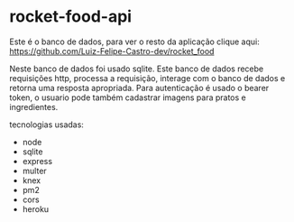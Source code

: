 # rocket-food-api

Este é o banco de dados, para ver o resto da aplicação clique aqui: https://github.com/Luiz-Felipe-Castro-dev/rocket_food 

Neste banco de dados foi usado sqlite. 
Este banco de dados recebe requisições http, processa a requisição, interage com o banco de dados e retorna uma resposta apropriada.
Para autenticação é usado o bearer token, o usuario pode também cadastrar imagens para pratos e ingredientes.

tecnologias usadas:
- node
- sqlite
- express
- multer
- knex
- pm2
- cors
- heroku
